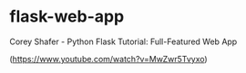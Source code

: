 # flask-web-app
Corey Shafer - Python Flask Tutorial: Full-Featured Web App

(https://www.youtube.com/watch?v=MwZwr5Tvyxo)
